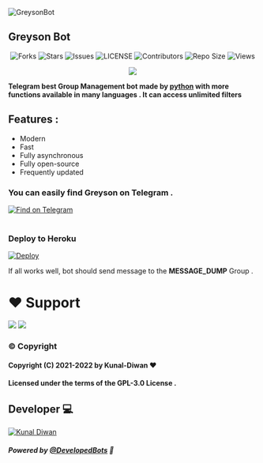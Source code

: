 ![GreysonBot](https://telegra.ph/file/83dbae46536c4f88a28b7.jpg) 

## Greyson Bot

<p align='center'>
  <img src="https://img.shields.io/github/forks/Kunal-Diwan/GreysonBot?style=flat-square" alt="Forks">
  <img src="https://img.shields.io/github/stars/Kunal-Diwan/GreysonBot?style=flat-square" alt="Stars">
  <img src="https://img.shields.io/github/issues/Kunal-Diwan/GreysonBot?style=flat-square" alt="Issues">
  <img src="https://img.shields.io/github/license/Kunal-Diwan/GreysonBot?style=flat-square" alt="LICENSE">
  <img src="https://img.shields.io/github/contributors/Kunal-Diwan/GreysonBot?style=flat-square" alt="Contributors">
  <img src="https://img.shields.io/github/repo-size/Kunal-Diwan/GreysonBot?style=flat-square" alt="Repo Size">
  <img src="https://hits.seeyoufarm.com/api/count/incr/badge.svg?url=https://github.com/Kunal-Diwan/GreysonBot&amp;title=Profile%20Views" alt="Views">
</p>

<p align="center">
  <a href="https://www.python.org">
    <img src="http://ForTheBadge.com/images/badges/made-with-python.svg">

  </a>
</p>


**Telegram best Group Management bot made by [python](https://python.org) with more functions available in many languages . It can access unlimited filters**

## **Features :**
- Modern
- Fast
- Fully asynchronous
- Fully open-source
- Frequently updated

### You can easily find Greyson on Telegram .

<p align='left'>
 <a href="https://telegram.dog/MrGreysonBot"><img src="https://img.shields.io/badge/Greyson-Bot-2CA5E0?style=for-the-badge&amp;logo=telegram&amp;logoColor=white" alt="Find on Telegram"></a></br></br>

</p>

### Deploy to Heroku
[![Deploy](https://www.herokucdn.com/deploy/button.svg)](https://heroku.com/deploy?template=https://github.com/Kunal-Diwan/GreysonBot)

If all works well, bot should send message to the **MESSAGE_DUMP** Group .

# ❤️ Support
<a href="https://t.me/GraysonNews"><img src="https://img.shields.io/badge/Join-Telegam%20Channel-red.svg?logo=Telegram"></a>
<a href="https://t.me/GreysonChats"><img src="https://img.shields.io/badge/Join-Telegram%20Group-blue.svg?logo=telegram"></a>

### © Copyright 

#### Copyright (C) 2021-2022 by Kunal-Diwan ❤️️
#### Licensed under the terms of the GPL-3.0 License .

## Developer 💻 

[![Kunal Diwan](https://img.shields.io/badge/Kunal-Diwan-green?style=for-the-badge&logo=appveyor)](https://t.me/KunalDiwan) 

##### Powered by [@DevelopedBots](https://telegram.dog/DevelopedBots) 💖


